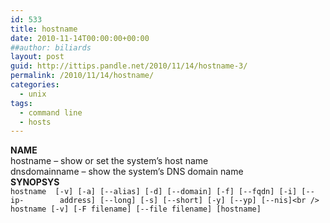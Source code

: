 ```yaml
---
id: 533
title: hostname
date: 2010-11-14T00:00:00+00:00
##author: biliards
layout: post
guid: http://ittips.pandle.net/2010/11/14/hostname-3/
permalink: /2010/11/14/hostname/
categories:
  - unix
tags:
  - command line
  - hosts
---
```

**NAME**  
hostname &#8211; show or set the system&#8217;s host name  
dnsdomainname &#8211; show the system&#8217;s DNS domain name  
**SYNOPSYS**  
`hostname  [-v] [-a] [--alias] [-d] [--domain] [-f] [--fqdn] [-i] [--ip-        address] [--long] [-s] [--short] [-y] [--yp] [--nis]<br />
hostname [-v] [-F filename] [--file filename] [hostname]`

